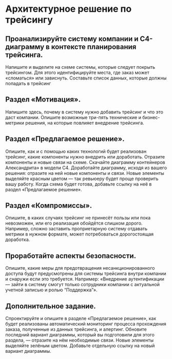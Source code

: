 # Архитектурное решение по трейсингу

## Проанализируйте систему компании и C4-диаграмму в контексте планирования трейсинга. 
Напишите и выделите на схеме системы, которые следует покрыть трейсингом. Для этого идентифицируйте места, где заказ может «сломаться» или зависнуть.
Составьте список данных, которые должны попадать в трейсинг

## Раздел «Мотивация». 
Напишите здесь, почему в систему нужно добавить трейсинг и что это даст компании. Опишите возможные три-пять технические и бизнес-метрики решения, на которые повлияет внедрение трейсинга.

## Раздел «Предлагаемое решение».
 Опишите, как и с помощью каких технологий будет реализован трейсинг, какие компоненты нужно внедрить или доработать. Отразите компоненты и новые связи на схеме. Скачайте диаграмму контейнеров Александрита» в модели C4. Доработайте диаграмму, исходя из вашего решения: отразите на ней новые компоненты и связи. Новые элементы выделяйте красным цветом — так ревьюеру будет проще проверить вашу работу. Когда схема будет готова, добавьте ссылку на неё в раздел «Предлагаемое решение».

## Раздел «Компромиссы». 
Опишите, в каких случаях трейсинг не принесёт пользы или пока невозможен, или его реализация обойдётся слишком дорого.
Например, сложно заставить проприетарную систему отдавать метрики в нужном формате, может потребоваться дорогостоящая доработка.

## Проработайте аспекты безопасности.
 Опишите, какие меры для предотвращения несанкционированного доступа будут предусмотрены для системы трейсинга внутри компании и снаружи если это требуется.
Например: «Внедрение аутентификации — зайти в систему смогут только сотрудники компании с актуальной учетной записью и ролью “Поддержка”».

## Дополнительное задание. 
Спроектируйте и опишите в разделе «Предлагаемое решение», как будет реализованы автоматический мониторинг процесса прохождения заказа, полученные из данных трейсинга, и алертинг. Обновите последний вариант диаграммы, который вы подготовили для этого раздела, — отразите на нём необходимые связи. Новые элементы выделяйте зелёным цветом. Добавьте отдельную ссылку на новый вариант диаграммы.